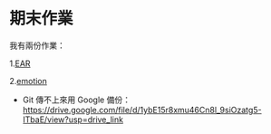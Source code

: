 # 期末作業

我有兩份作業：

1.[EAR](https://github.com/al2698/ai111b/tree/8f8f56b32b5720db32bfef222fcbefd0f29aec46/final/EAR)

2.[emotion](https://github.com/al2698/ai111b/tree/cede805c3fec8f36ce38bbba1548bb53a5213c50/final/emotion)
  - Git 傳不上來用 Google 備份：https://drive.google.com/file/d/1ybE15r8xmu46Cn8l_9siOzatg5-ITbaE/view?usp=drive_link
